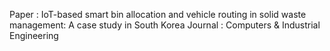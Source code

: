 Paper : IoT-based smart bin allocation and vehicle routing in solid waste management: A case study in South Korea
Journal : Computers & Industrial Engineering
